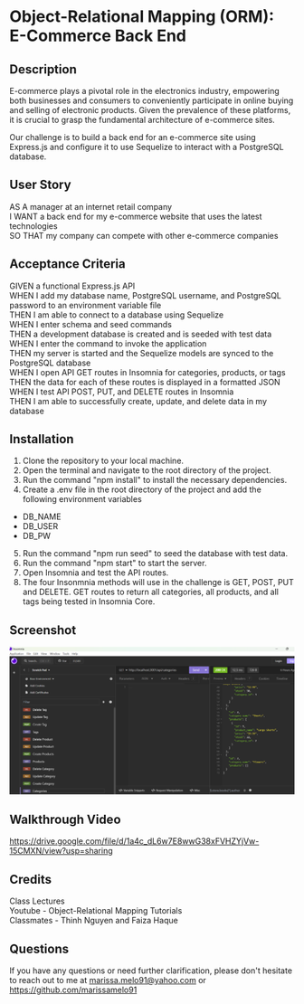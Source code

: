 # Object-Relational Mapping (ORM): E-Commerce Back End

## Description
E-commerce plays a pivotal role in the electronics industry, empowering both businesses and consumers to conveniently participate in online buying and selling of electronic products. Given the prevalence of these platforms, it is crucial to grasp the fundamental architecture of e-commerce sites.

Our challenge is to build a back end for an e-commerce site using Express.js and configure it to use Sequelize to interact with a PostgreSQL database.

## User Story
AS A manager at an internet retail company <br>
I WANT a back end for my e-commerce website that uses the latest technologies <br>
SO THAT my company can compete with other e-commerce companies <br>

## Acceptance Criteria
GIVEN a functional Express.js API <br>
WHEN I add my database name, PostgreSQL username, and PostgreSQL password to an environment variable file <br>
THEN I am able to connect to a database using Sequelize<br>
WHEN I enter schema and seed commands<br>
THEN a development database is created and is seeded with test data<br>
WHEN I enter the command to invoke the application<br>
THEN my server is started and the Sequelize models are synced to the PostgreSQL database<br>
WHEN I open API GET routes in Insomnia for categories, products, or tags<br>
THEN the data for each of these routes is displayed in a formatted JSON<br>
WHEN I test API POST, PUT, and DELETE routes in Insomnia<br>
THEN I am able to successfully create, update, and delete data in my database<br>

## Installation
1. Clone the repository to your local machine.
2. Open the terminal and navigate to the root directory of the project.
3. Run the command "npm install" to install the necessary dependencies.
4. Create a .env file in the root directory of the project and add the following environment variables
- DB_NAME
- DB_USER
- DB_PW
5. Run the command "npm run seed" to seed the database with test data.
6. Run the command "npm start" to start the server.
7. Open Insomnia and test the API routes.
8. The four Insonmnia methods will use in the challenge is GET, POST, PUT and DELETE. GET routes to return all categories, all products, and all tags being tested in Insomnia Core. 

## Screenshot
![Screenshot](./Insomnia.png)

## Walkthrough Video
https://drive.google.com/file/d/1a4c_dL6w7E8wwG38xFVHZYjVw-15CMXN/view?usp=sharing

## Credits
Class Lectures<br>
Youtube - Object-Relational Mapping Tutorials<br>
Classmates - Thinh Nguyen and Faiza Haque<br>

## Questions
If you have any questions or need further clarification, please don't hesitate to reach out to me at
marissa.melo91@yahoo.com or https://github.com/marissamelo91

